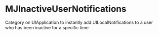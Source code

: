 # MJInactiveUserNotifications
Category on UIApplication to instantly add UILocalNotifications to a user who has been inactive for a specific time
